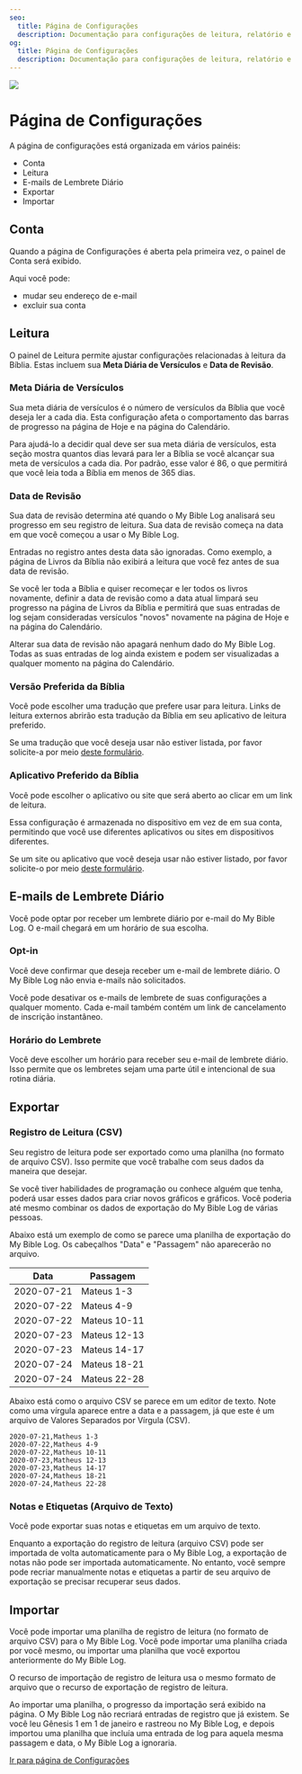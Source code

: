 ```yaml
---
seo:
  title: Página de Configurações
  description: Documentação para configurações de leitura, relatório e conta do My Bible Log
og:
  title: Página de Configurações
  description: Documentação para configurações de leitura, relatório e conta do My Bible Log
---
```


![](/share.jpg)

# Página de Configurações

A página de configurações está organizada em vários painéis:

* Conta
* Leitura
* E-mails de Lembrete Diário
* Exportar
* Importar

## Conta

Quando a página de Configurações é aberta pela primeira vez, o painel de Conta será exibido.

Aqui você pode:

* mudar seu endereço de e-mail
* excluir sua conta

## Leitura

O painel de Leitura permite ajustar configurações relacionadas à leitura da Bíblia. Estas incluem sua **Meta Diária de Versículos** e **Data de Revisão**.

### Meta Diária de Versículos

Sua meta diária de versículos é o número de versículos da Bíblia que você deseja ler a cada dia. Esta configuração afeta o comportamento das barras de progresso na página de Hoje e na página do Calendário.

Para ajudá-lo a decidir qual deve ser sua meta diária de versículos, esta seção mostra quantos dias levará para ler a Bíblia se você alcançar sua meta de versículos a cada dia. Por padrão, esse valor é 86, o que permitirá que você leia toda a Bíblia em menos de 365 dias.

### Data de Revisão

Sua data de revisão determina até quando o My Bible Log analisará seu progresso em seu registro de leitura. Sua data de revisão começa na data em que você começou a usar o My Bible Log.

Entradas no registro antes desta data são ignoradas. Como exemplo, a página de Livros da Bíblia não exibirá a leitura que você fez antes de sua data de revisão.

Se você ler toda a Bíblia e quiser recomeçar e ler todos os livros novamente, definir a data de revisão como a data atual limpará seu progresso na página de Livros da Bíblia e permitirá que suas entradas de log sejam consideradas versículos "novos" novamente na página de Hoje e na página do Calendário.

Alterar sua data de revisão não apagará nenhum dado do My Bible Log. Todas as suas entradas de log ainda existem e podem ser visualizadas a qualquer momento na página do Calendário.

### Versão Preferida da Bíblia

Você pode escolher uma tradução que prefere usar para leitura. Links de leitura externos abrirão esta tradução da Bíblia em seu aplicativo de leitura preferido.

Se uma tradução que você deseja usar não estiver listada, por favor solicite-a por meio [deste formulário](/pt/feedback).

### Aplicativo Preferido da Bíblia

Você pode escolher o aplicativo ou site que será aberto ao clicar em um link de leitura.

Essa configuração é armazenada no dispositivo em vez de em sua conta, permitindo que você use diferentes aplicativos ou sites em dispositivos diferentes.

Se um site ou aplicativo que você deseja usar não estiver listado, por favor solicite-o por meio [deste formulário](/pt/feedback).

## E-mails de Lembrete Diário

Você pode optar por receber um lembrete diário por e-mail do My Bible Log. O e-mail chegará em um horário de sua escolha.

### Opt-in

Você deve confirmar que deseja receber um e-mail de lembrete diário. O My Bible Log não envia e-mails não solicitados.

Você pode desativar os e-mails de lembrete de suas configurações a qualquer momento. Cada e-mail também contém um link de cancelamento de inscrição instantâneo.

### Horário do Lembrete

Você deve escolher um horário para receber seu e-mail de lembrete diário. Isso permite que os lembretes sejam uma parte útil e intencional de sua rotina diária.

## Exportar

### Registro de Leitura (CSV)

Seu registro de leitura pode ser exportado como uma planilha (no formato de arquivo CSV). Isso permite que você trabalhe com seus dados da maneira que desejar.

Se você tiver habilidades de programação ou conhece alguém que tenha, poderá usar esses dados para criar novos gráficos e gráficos. Você poderia até mesmo combinar os dados de exportação do My Bible Log de várias pessoas.

Abaixo está um exemplo de como se parece uma planilha de exportação do My Bible Log. Os cabeçalhos "Data" e "Passagem" não aparecerão no arquivo.

|Data|Passagem|
|---|---|
|2020-07-21|Mateus 1-3|
|2020-07-22|Mateus 4-9|
|2020-07-22|Mateus 10-11|
|2020-07-23|Mateus 12-13|
|2020-07-23|Mateus 14-17|
|2020-07-24|Mateus 18-21|
|2020-07-24|Mateus 22-28|

Abaixo está como o arquivo CSV se parece em um editor de texto. Note como uma vírgula aparece entre a data e a passagem, já que este é um arquivo de Valores Separados por Vírgula (CSV).

```csv
2020-07-21,Matheus 1-3
2020-07-22,Matheus 4-9
2020-07-22,Matheus 10-11
2020-07-23,Matheus 12-13
2020-07-23,Matheus 14-17
2020-07-24,Matheus 18-21
2020-07-24,Matheus 22-28
```

### Notas e Etiquetas (Arquivo de Texto)

Você pode exportar suas notas e etiquetas em um arquivo de texto.

Enquanto a exportação do registro de leitura (arquivo CSV) pode ser importada de volta automaticamente para o My Bible Log, a exportação de notas não pode ser importada automaticamente.
No entanto, você sempre pode recriar manualmente notas e etiquetas a partir de seu arquivo de exportação se precisar recuperar seus dados.

## Importar

Você pode importar uma planilha de registro de leitura (no formato de arquivo CSV) para o My Bible Log. Você pode importar uma planilha criada por você mesmo, ou importar uma planilha que você exportou anteriormente do My Bible Log.

O recurso de importação de registro de leitura usa o mesmo formato de arquivo que o recurso de exportação de registro de leitura.

Ao importar uma planilha, o progresso da importação será exibido na página. O My Bible Log não recriará entradas de registro que já existem. Se você leu Gênesis 1 em 1 de janeiro e rastreou no My Bible Log, e depois importou uma planilha que incluía uma entrada de log para aquela mesma passagem e data, o My Bible Log a ignoraria.

<div class="buttons">
  <a class="button is-light" href="/pt/settings">Ir para página de Configurações</a>
</div>
